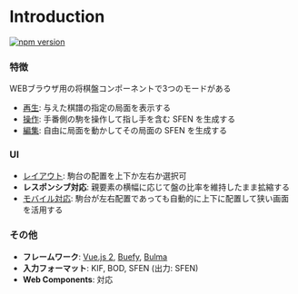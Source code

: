 # Introduction

[![npm version](https://badge.fury.io/js/shogi-player.svg)](https://badge.fury.io/js/shogi-player)

### 特徴

WEBブラウザ用の将棋盤コンポーネントで3つのモードがある

* [再生](/guide/view-mode.md): 与えた棋譜の指定の局面を表示する
* [操作](/guide/play-mode.md): 手番側の駒を操作して指し手を含む SFEN を生成する
* [編集](/guide/edit-mode.md): 自由に局面を動かしてその局面の SFEN を生成する

### UI

* [レイアウト](/reference/props/#sp-layout): 駒台の配置を上下か左右か選択可
* **レスポンシブ対応**: 親要素の横幅に応じて盤の比率を維持したまま拡縮する
* [モバイル対応](/reference/props/#sp-mobile-vertical): 駒台が左右配置であっても自動的に上下に配置して狭い画面を活用する
<!-- * **カスタマイズ**: 見た目の微調整は用意したCSS変数で変更可 -->

### その他

* **フレームワーク**: [Vue.js 2](https://jp.vuejs.org/), [Buefy](https://buefy.org/), [Bulma](https://bulma.io/)
* **入力フォーマット**: KIF, BOD, SFEN (出力: SFEN)
* **Web Components**: 対応
